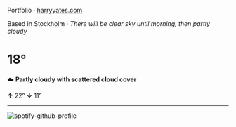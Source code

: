 Portfolio · [harryyates.com](https://harryyates.com)

<!-- WEATHER_START -->
Based in Stockholm · *There will be clear sky until morning, then partly cloudy*

# 18°
☁️ **Partly cloudy with scattered cloud cover**

**↑** 22° **↓** 11°

---
<!-- WEATHER_END -->

<p align="left">
  <a>
    <img src="https://spotify-github-profile.kittinanx.com/api/view?uid=bigbello&cover_image=true&theme=natemoo-re&show_offline=true&background_color=121212&interchange=false&bar_color=53b14f&bar_color_cover=false" alt="spotify-github-profile">
  </a>
</p>